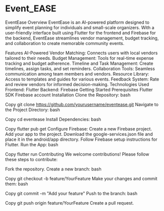 # Event_EASE

EventEase
Overview
EventEase is an AI-powered platform designed to simplify event planning for individuals and small-scale organizers. With a user-friendly interface built using Flutter for the frontend and Firebase for the backend, EventEase streamlines vendor management, budget tracking, and collaboration to create memorable community events.

Features
AI-Powered Vendor Matching: Connects users with local vendors tailored to their needs.
Budget Management: Tools for real-time expense tracking and budget adherence.
Timeline and Task Management: Create timelines, assign tasks, and set reminders.
Collaboration Tools: Seamless communication among team members and vendors.
Resource Library: Access to templates and guides for various events.
Feedback System: Rate and review vendors for informed decision-making.
Technologies Used
Frontend: Flutter
Backend: Firebase
Getting Started
Prerequisites
Flutter SDK
Firebase account
Installation
Clone the Repository:
bash

Copy
git clone https://github.com/yourusername/eventease.git
Navigate to the Project Directory:
bash

Copy
cd eventease
Install Dependencies:
bash

Copy
flutter pub get
Configure Firebase:
Create a new Firebase project.
Add your app to the project.
Download the google-services.json file and place it in the android/app directory.
Follow Firebase setup instructions for Flutter.
Run the App:
bash

Copy
flutter run
Contributing
We welcome contributions! Please follow these steps to contribute:

Fork the repository.
Create a new branch:
bash

Copy
git checkout -b feature/YourFeature
Make your changes and commit them:
bash

Copy
git commit -m "Add your feature"
Push to the branch:
bash

Copy
git push origin feature/YourFeature
Create a pull request.
